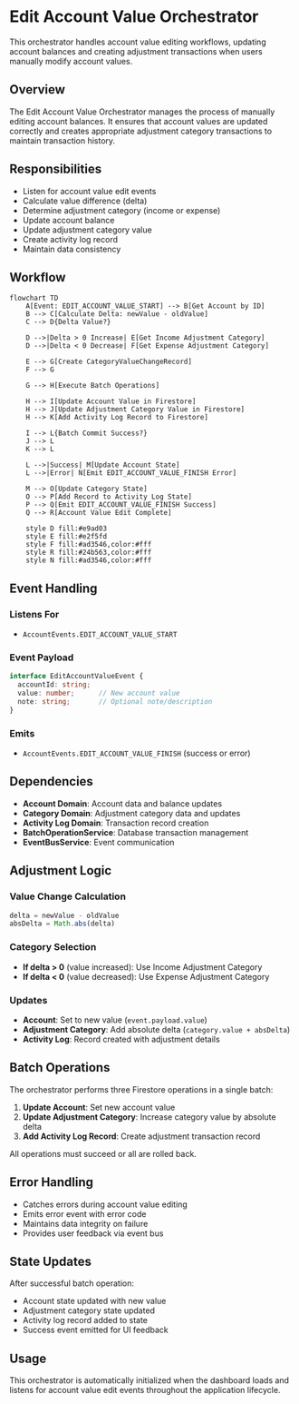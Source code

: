 # Edit Account Value Orchestrator

This orchestrator handles account value editing workflows, updating account balances and creating adjustment transactions when users manually modify account values.

## Overview

The Edit Account Value Orchestrator manages the process of manually editing account balances. It ensures that account values are updated correctly and creates appropriate adjustment category transactions to maintain transaction history.

## Responsibilities

- Listen for account value edit events
- Calculate value difference (delta)
- Determine adjustment category (income or expense)
- Update account balance
- Update adjustment category value
- Create activity log record
- Maintain data consistency

## Workflow

```mermaid
flowchart TD
    A[Event: EDIT_ACCOUNT_VALUE_START] --> B[Get Account by ID]
    B --> C[Calculate Delta: newValue - oldValue]
    C --> D{Delta Value?}
    
    D -->|Delta > 0 Increase| E[Get Income Adjustment Category]
    D -->|Delta < 0 Decrease| F[Get Expense Adjustment Category]
    
    E --> G[Create CategoryValueChangeRecord]
    F --> G
    
    G --> H[Execute Batch Operations]
    
    H --> I[Update Account Value in Firestore]
    H --> J[Update Adjustment Category Value in Firestore]
    H --> K[Add Activity Log Record to Firestore]
    
    I --> L{Batch Commit Success?}
    J --> L
    K --> L
    
    L -->|Success| M[Update Account State]
    L -->|Error| N[Emit EDIT_ACCOUNT_VALUE_FINISH Error]
    
    M --> O[Update Category State]
    O --> P[Add Record to Activity Log State]
    P --> Q[Emit EDIT_ACCOUNT_VALUE_FINISH Success]
    Q --> R[Account Value Edit Complete]
    
    style D fill:#e9ad03
    style E fill:#e2f5fd
    style F fill:#ad3546,color:#fff
    style R fill:#24b563,color:#fff
    style N fill:#ad3546,color:#fff
```

## Event Handling

### Listens For

- `AccountEvents.EDIT_ACCOUNT_VALUE_START`

### Event Payload

```typescript
interface EditAccountValueEvent {
  accountId: string;
  value: number;      // New account value
  note: string;       // Optional note/description
}
```

### Emits

- `AccountEvents.EDIT_ACCOUNT_VALUE_FINISH` (success or error)

## Dependencies

- **Account Domain**: Account data and balance updates
- **Category Domain**: Adjustment category data and updates
- **Activity Log Domain**: Transaction record creation
- **BatchOperationService**: Database transaction management
- **EventBusService**: Event communication

## Adjustment Logic

### Value Change Calculation

```typescript
delta = newValue - oldValue
absDelta = Math.abs(delta)
```

### Category Selection

- **If delta > 0** (value increased): Use Income Adjustment Category
- **If delta < 0** (value decreased): Use Expense Adjustment Category

### Updates

- **Account**: Set to new value (`event.payload.value`)
- **Adjustment Category**: Add absolute delta (`category.value + absDelta`)
- **Activity Log**: Record created with adjustment details

## Batch Operations

The orchestrator performs three Firestore operations in a single batch:

1. **Update Account**: Set new account value
2. **Update Adjustment Category**: Increase category value by absolute delta
3. **Add Activity Log Record**: Create adjustment transaction record

All operations must succeed or all are rolled back.

## Error Handling

- Catches errors during account value editing
- Emits error event with error code
- Maintains data integrity on failure
- Provides user feedback via event bus

## State Updates

After successful batch operation:
- Account state updated with new value
- Adjustment category state updated
- Activity log record added to state
- Success event emitted for UI feedback

## Usage

This orchestrator is automatically initialized when the dashboard loads and listens for account value edit events throughout the application lifecycle.
